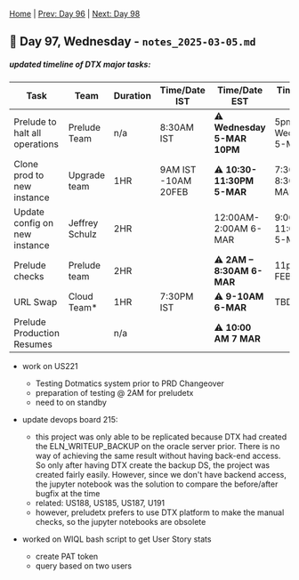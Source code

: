 [Home](../../main.md) | [Prev: Day 96](notes_2025-03-04.md) | [Next: Day 98](./notes_2025-03-06.md)

## 📝 Day 97, Wednesday - `notes_2025-03-05.md`

##### updated timeline of DTX major tasks:

| Task                                | Team                   | Duration | Time/Date IST         | Time/Date EST           | Time/Date PST          |
|-------------------------------------|------------------------|----------|-----------------------|-------------------------|------------------------|
| Prelude to halt all operations      | Prelude Team           | n/a      | 8:30AM IST            | ⚠️ **Wednesday 5-MAR 10PM**    | 5pm Wednesday 5-MAR    |
| Clone prod to new instance          | Upgrade team           | 1HR      | 9AM IST -10AM 20FEB   | ⚠️ **10:30-11:30PM 5-MAR**     | 7:30-8:30PM 5-MAR      |
| Update config on new instance       | Jeffrey Schulz         | 2HR      |  | 12:00AM-2:00AM 6-MAR      | 9:00-11:00PM 5-MAR                       |
| Prelude checks                      | Prelude team           | 2HR      |    | ⚠️ **2AM – 8:30AM 6-MAR**              |  11pm 6 FEB                      |
| URL Swap                            | Cloud Team*            | 1HR      | 7:30PM IST            | ⚠️ **9-10AM 6-MAR**            | TBD                    |
| Prelude Production Resumes          |                        | n/a      |                       | ⚠️ **10:00 AM 7 MAR**                        |         |


- work on US221
    * Testing Dotmatics system prior to PRD Changeover
    * preparation of testing @ 2AM for preludetx
    * need to on standby

- update devops board 215:
    * this project was only able to be replicated because DTX had created the ELN_WRITEUP_BACKUP on the oracle server prior. There is no way of achieving the same result without having back-end access. So only after having DTX create the backup DS, the project was created fairly easily. However, since we don't have backend access, the jupyter notebook was the solution to compare the before/after bugfix at the time
    * related: US188, US185, US187, U191
    * however, preludetx prefers to use DTX platform to make the manual checks, so the jupyter notebooks are obsolete

- worked on WIQL bash script to get User Story stats
    * create PAT token
    * query based on two users
